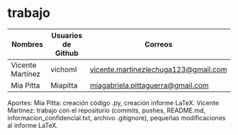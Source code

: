 # trabajo
| Nombres | Usuarios de Github | Correos |
| ------- | ------------------ | ------- |
| Vicente Martínez | vichoml | vicente.martinezlechuga123@gmail.com |
| Mia Pitta | Miapitta | miagabriela.pittaguerra@gmail.com |

Aportes:
Mia Pitta: creación código .py, creación informe LaTeX.
Vicente Martínez: trabajo con el repositorio (commits, pushes, README.md, informacion_confidencial.txt, archivo .gitignore), pequeñas modificaciones al informe LaTeX.